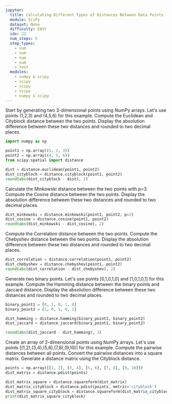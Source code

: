 ```yaml
---
jupyter:
  title: Calculating Different Types of Distances Between Data Points
  module: SciPy
  dataset: None
  difficulty: EASY
  idx: 23
  num_steps: 5
  step_types:
    - num
    - num
    - num
    - num
    - text
  modules: 
    - numpy & scipy
    - scipy
    - scipy
    - scipy
    - numpy & scipy
---
```


Start by generating two 3-dimensional points using NumPy arrays. Let's use points (1,2,3) and (4,5,6) for this example. Compute the Euclidean and Cityblock distance between the two points. Display the absolution difference between these two distances and rounded to two decimal places.
```python
import numpy as np

point1 = np.array((1, 2, 3))
point2 = np.array((4, 5, 6))
from scipy.spatial import distance

dist = distance.euclidean(point1, point2)
dist_cityblock = distance.cityblock(point1, point2)
round(abs(dist_cityblock - dist), 2)
```


Calculate the Minkowski distance between the two points with p=3. Compute the Cosine distance between the two points. Display the absolution difference between these two distances and rounded to two decimal places.
```python
dist_minkowski = distance.minkowski(point1, point2, p=3)
dist_cosine = distance.cosine(point1, point2)
round(abs(dist_minkowski - dist_cosine), 2)
```

Compute the Correlation distance between the two points. Compute the Chebyshev distance between the two points. Display the absolution difference between these two distances and rounded to two decimal places.
```python
dist_correlation = distance.correlation(point1, point2)
dist_chebyshev = distance.chebyshev(point1, point2)
round(abs(dist_correlation - dist_chebyshev), 2)
```

Generate two binary points. Let's use points [0,1,0,1,0] and [1,0,1,0,1] for this example. Compute the Hamming distance between the binary points and Jaccard distance. Display the absolution difference between these two distances and rounded to two decimal places.
```python
binary_point1 = [0, 1, 0, 1, 0]
binary_point2 = [1, 0, 1, 0, 1]

dist_hamming = distance.hamming(binary_point1, binary_point2)
dist_jaccard = distance.jaccard(binary_point1, binary_point2)

round(abs(dist_jaccard - dist_hamming), 2)
```

Create an array of 2-dimensional points using NumPy arrays. Let's use points [(1,2),(3,4),(5,6),(7,8),(9,10)] for this example. Compute the pairwise distances between all points. Convert the pairwise distances into a square matrix. Generate a distance matrix using the Cityblock distance.
```python
points = np.array([[1, 2], [3, 4], [5, 6], [7, 8], [9, 10]])
dist_matrix = distance.pdist(points)

dist_matrix_square = distance.squareform(dist_matrix)
dist_matrix_cityblock = distance.pdist(points, metric='cityblock')
dist_matrix_square_cityblock = distance.squareform(dist_matrix_cityblock)
print(dist_matrix_square_cityblock)
```
